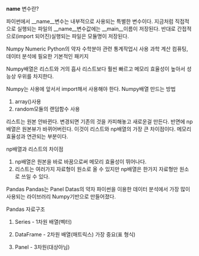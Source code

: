 __name__ 변수란?

파이썬에서 __name__변수는 내부적으로 사용되는 특별한 변수이다.
지금처럼 직접적으로 실행되는 파일의 __name__변수값에는 __main__이름이 저장된다.
반대로 간접적으로(import 되어진)실행되는 파일은 모듈명이 저장된다.

Numpy
Numeric Python의 약자
수학분야 관련 통계작업시 사용
과학 계산 컴퓨팅, 데이터 분석에 필요한 기본적인 패키지

Numpy배열은 리스트와 거의 흡사
리스트보다 훨씬 빠르고 메모리 효율성이 높아서 성능상 우위를 차지한다.
    
Numpy는 사용에 앞서서 import해서 사용해야 한다.
Numpy배열 만드는 방법
1) array()사용
2) random모듈의 랜덤함수 사용

리스트는 원본 안바뀐다. 변경되면 기존의 것을 카피해놓고 새로운걸 만든다.
반면에 np배열은 원본뷰가 바뀌어버린다.
이것이 리스트와 np배열의 가장 큰 차이점이다.
메모리 효율성과 연관되는 부분이다.

np배열과 리스트의 차이점
1. np배열은 원본을 바로 바꿈으로써 메모리 효율성이 뛰어나다.
2. 리스트는 여러가지 자료형이 원소로 올 수 있지만
    np배열은 한가지 자료형만 원소로 쓰일 수 있다.

Pandas
Pandas는 Panel Datas의 약자
파이썬을 이용한 데이터 분석에서 가장 많이 사용되는 라이브러리
Numpy기반으로 만들어졌다.

Pandas 자료구조
1. Series - 1차원 배열(벡터)

2. DataFrame - 2차원 배열(매트릭스) 가장 중요(표 형식)

3. Panel - 3차원(대상아님)
